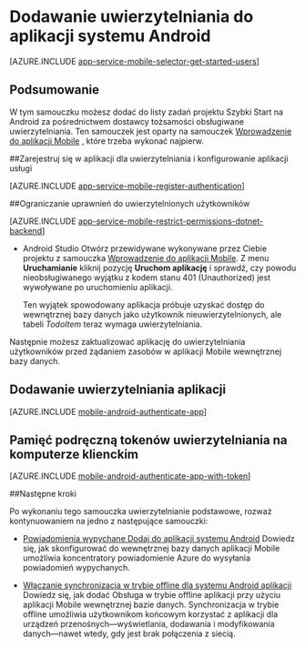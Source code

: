 <properties
    pageTitle="Dodawanie uwierzytelniania w systemie Android przy użyciu aplikacji Mobile | Azure aplikacji usługi"
    description="Dowiedz się, jak używać aplikacji Mobile w usłudze Azure aplikacji do uwierzytelniania użytkowników aplikacji Android przy użyciu różnych dostawców tożsamości, w tym Google, Facebook, Twitter i Microsoft."
    services="app-service\mobile"
    documentationCenter="android"
    authors="ysxu"
    manager="erikre"
    editor=""/>

<tags
    ms.service="app-service-mobile"
    ms.workload="mobile"
    ms.tgt_pltfrm="mobile-android"
    ms.devlang="java"
    ms.topic="article"
    ms.date="10/01/2016"
    ms.author="yuaxu"/>

# <a name="add-authentication-to-your-android-app"></a>Dodawanie uwierzytelniania do aplikacji systemu Android

[AZURE.INCLUDE [app-service-mobile-selector-get-started-users](../../includes/app-service-mobile-selector-get-started-users.md)]

## <a name="summary"></a>Podsumowanie

W tym samouczku możesz dodać do listy zadań projektu Szybki Start na Android za pośrednictwem dostawcy tożsamości obsługiwane uwierzytelniania. Ten samouczek jest oparty na samouczek [Wprowadzenie do aplikacji Mobile] , które trzeba wykonać najpierw.

##<a name="register"></a>Zarejestruj się w aplikacji dla uwierzytelniania i konfigurowanie aplikacji usługi

[AZURE.INCLUDE [app-service-mobile-register-authentication](../../includes/app-service-mobile-register-authentication.md)]

##<a name="permissions"></a>Ograniczanie uprawnień do uwierzytelnionych użytkowników

[AZURE.INCLUDE [app-service-mobile-restrict-permissions-dotnet-backend](../../includes/app-service-mobile-restrict-permissions-dotnet-backend.md)]

+ Android Studio Otwórz przewidywane wykonywane przez Ciebie projektu z samouczka [Wprowadzenie do aplikacji Mobile]. Z menu **Uruchamianie** kliknij pozycję **Uruchom aplikację** i sprawdź, czy powodu nieobsługiwanego wyjątku z kodem stanu 401 (Unauthorized) jest wywoływane po uruchomieniu aplikacji.

     Ten wyjątek spowodowany aplikacja próbuje uzyskać dostęp do wewnętrznej bazy danych jako użytkownik nieuwierzytelnionych, ale tabeli _TodoItem_ teraz wymaga uwierzytelniania.

Następnie możesz zaktualizować aplikację do uwierzytelniania użytkowników przed żądaniem zasobów w aplikacji Mobile wewnętrznej bazy danych.

## <a name="add-authentication-to-the-app"></a>Dodawanie uwierzytelniania aplikacji

[AZURE.INCLUDE [mobile-android-authenticate-app](../../includes/mobile-android-authenticate-app.md)]

## <a name="cache-tokens"></a>Pamięć podręczną tokenów uwierzytelniania na komputerze klienckim

[AZURE.INCLUDE [mobile-android-authenticate-app-with-token](../../includes/mobile-android-authenticate-app-with-token.md)]

##<a name="next-steps"></a>Następne kroki

Po wykonaniu tego samouczka uwierzytelnianie podstawowe, rozważ kontynuowaniem na jedno z następujące samouczki:

+ [Powiadomienia wypychane Dodaj do aplikacji systemu Android](app-service-mobile-android-get-started-push.md) Dowiedz się, jak skonfigurować do wewnętrznej bazy danych aplikacji Mobile umożliwia koncentratory powiadomienie Azure do wysyłania powiadomień wypychanych.

+ [Włączanie synchronizacja w trybie offline dla systemu Android aplikacji](app-service-mobile-android-get-started-offline-data.md) Dowiedz się, jak dodać Obsługa w trybie offline aplikacji przy użyciu aplikacji Mobile wewnętrznej bazie danych. Synchronizacja w trybie offline umożliwia użytkownikom końcowym korzystać z aplikacji dla urządzeń przenośnych&mdash;wyświetlania, dodawania i modyfikowania danych&mdash;nawet wtedy, gdy jest brak połączenia z siecią.



<!-- Anchors. -->
[Register your app for authentication and configure Mobile Services]: #register
[Restrict table permissions to authenticated users]: #permissions
[Add authentication to the app]: #add-authentication
[Store authentication tokens on the client]: #cache-tokens
[Refresh expired tokens]: #refresh-tokens
[Next Steps]:#next-steps


<!-- URLs. -->
[Wprowadzenie do aplikacji Mobile]: app-service-mobile-android-get-started.md
